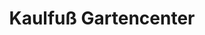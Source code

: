 ---
title: "Kaulfuß Gartencenter"
url: /weisswasser-o-l/kaulfuss-gartencenter/
shop: Garten-Center
---